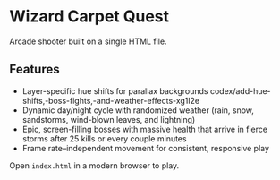 # Wizard Carpet Quest

Arcade shooter built on a single HTML file.

## Features
- Layer-specific hue shifts for parallax backgrounds
codex/add-hue-shifts,-boss-fights,-and-weather-effects-xg1l2e
- Dynamic day/night cycle with randomized weather (rain, snow, sandstorms, wind-blown leaves, and lightning)
- Epic, screen-filling bosses with massive health that arrive in fierce storms after 25 kills or every couple minutes
- Frame rate–independent movement for consistent, responsive play


Open `index.html` in a modern browser to play.